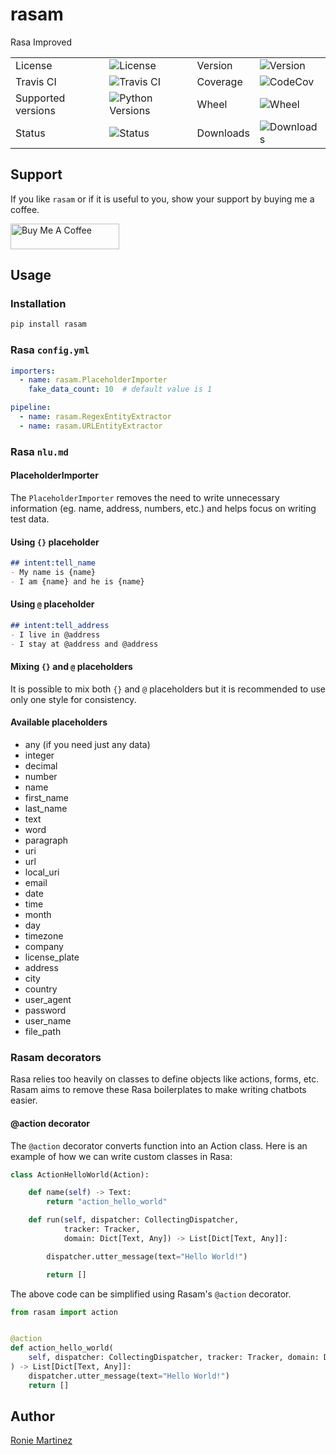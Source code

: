 # rasam

Rasa Improved

<table>
    <tr>
        <td>License</td>
        <td><img src='https://img.shields.io/pypi/l/rasam.svg' alt="License"></td>
        <td>Version</td>
        <td><img src='https://img.shields.io/pypi/v/rasam.svg' alt="Version"></td>
    </tr>
    <tr>
        <td>Travis CI</td>
        <td><img src='https://www.travis-ci.com/roniemartinez/rasam.svg?branch=master' alt="Travis CI"></td>
        <td>Coverage</td>
        <td><img src='https://codecov.io/gh/roniemartinez/rasam/branch/master/graph/badge.svg' alt="CodeCov"></td>
    </tr>
    <tr>
        <td>Supported versions</td>
        <td><img src='https://img.shields.io/pypi/pyversions/rasam.svg' alt="Python Versions"></td>
        <td>Wheel</td>
        <td><img src='https://img.shields.io/pypi/wheel/rasam.svg' alt="Wheel"></td>
    </tr>
    <tr>
        <td>Status</td>
        <td><img src='https://img.shields.io/pypi/status/rasam.svg' alt="Status"></td>
        <td>Downloads</td>
        <td><img src='https://img.shields.io/pypi/dm/rasam.svg' alt="Downloads"></td>
    </tr>
</table>

## Support
If you like `rasam` or if it is useful to you, show your support by buying me a coffee.

<a href="https://www.buymeacoffee.com/roniemartinez" target="_blank"><img src="https://cdn.buymeacoffee.com/buttons/default-orange.png" alt="Buy Me A Coffee" height="41" width="174"></a>

## Usage

### Installation

```bash
pip install rasam
```

### Rasa `config.yml`

```yaml
importers:
  - name: rasam.PlaceholderImporter
    fake_data_count: 10  # default value is 1

pipeline:
  - name: rasam.RegexEntityExtractor
  - name: rasam.URLEntityExtractor
```

### Rasa `nlu.md`

#### PlaceholderImporter

The `PlaceholderImporter` removes the need to write unnecessary information (eg. name, address, numbers, etc.) and helps focus on writing test data.

#### Using `{}` placeholder

```markdown
## intent:tell_name
- My name is {name}
- I am {name} and he is {name}
```

#### Using `@` placeholder

```markdown
## intent:tell_address
- I live in @address
- I stay at @address and @address
```

#### Mixing `{}` and `@` placeholders

It is possible to mix both `{}` and `@` placeholders but it is recommended to use only one style for consistency.

#### Available placeholders

- any (if you need just any data)    
- integer    
- decimal    
- number     
- name       
- first_name 
- last_name  
- text       
- word       
- paragraph  
- uri        
- url        
- local_uri  
- email      
- date         
- time         
- month        
- day          
- timezone     
- company      
- license_plate
- address
- city
- country
- user_agent
- password
- user_name
- file_path

### Rasam decorators

Rasa relies too heavily on classes to define objects like actions, forms, etc. 
Rasam aims to remove these Rasa boilerplates to make writing chatbots easier.

#### @action decorator

The `@action` decorator converts function into an Action class. 
Here is an example of how we can write custom classes in Rasa:

```python
class ActionHelloWorld(Action):

    def name(self) -> Text:
        return "action_hello_world"

    def run(self, dispatcher: CollectingDispatcher,
            tracker: Tracker,
            domain: Dict[Text, Any]) -> List[Dict[Text, Any]]:

        dispatcher.utter_message(text="Hello World!")

        return []

```

The above code can be simplified using Rasam's `@action` decorator.

```python
from rasam import action


@action
def action_hello_world(
    self, dispatcher: CollectingDispatcher, tracker: Tracker, domain: Dict[Text, Any]
) -> List[Dict[Text, Any]]:
    dispatcher.utter_message(text="Hello World!")
    return []
```



## Author
[Ronie Martinez](ronmarti18@gmail.com) 
